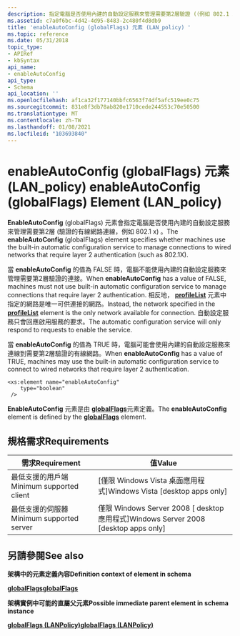 ```yaml
---
description: 指定電腦是否使用內建的自動設定服務來管理需要第2層驗證 (（例如 802.1 X) ）之有線網路的連接。
ms.assetid: c7a0f6bc-4d42-4d95-8483-2c480f4d8db9
title: 'enableAutoConfig (globalFlags) 元素 (LAN_policy) '
ms.topic: reference
ms.date: 05/31/2018
topic_type:
- APIRef
- kbSyntax
api_name:
- enableAutoConfig
api_type:
- Schema
api_location: ''
ms.openlocfilehash: af1ca32f177140bbfc6563f74df5afc519ee0c75
ms.sourcegitcommit: 831e8f3db78ab820e1710cede244553c70e50500
ms.translationtype: MT
ms.contentlocale: zh-TW
ms.lasthandoff: 01/08/2021
ms.locfileid: "103693840"
---
```

# <a name="enableautoconfig-globalflags-element-lan_policy"></a><span data-ttu-id="2a542-103">enableAutoConfig (globalFlags) 元素 (LAN_policy) </span><span class="sxs-lookup"><span data-stu-id="2a542-103">enableAutoConfig (globalFlags) Element (LAN_policy)</span></span>

<span data-ttu-id="2a542-104">**EnableAutoConfig** (globalFlags) 元素會指定電腦是否使用內建的自動設定服務來管理需要第2層 (驗證的有線網路連線，例如 802.1 x) 。</span><span class="sxs-lookup"><span data-stu-id="2a542-104">The **enableAutoConfig** (globalFlags) element specifies whether machines use the built-in automatic configuration service to manage connections to wired networks that require layer 2 authentication (such as 802.1X).</span></span>

<span data-ttu-id="2a542-105">當 **enableAutoConfig** 的值為 FALSE 時，電腦不能使用內建的自動設定服務來管理需要第2層驗證的連接。</span><span class="sxs-lookup"><span data-stu-id="2a542-105">When **enableAutoConfig** has a value of FALSE, machines must not use built-in automatic configuration service to manage connections that require layer 2 authentication.</span></span> <span data-ttu-id="2a542-106">相反地， [**profileList**](lan-policyschema-profilelist-lanpolicy-element.md) 元素中指定的網路是唯一可供連接的網路。</span><span class="sxs-lookup"><span data-stu-id="2a542-106">Instead, the network specified in the [**profileList**](lan-policyschema-profilelist-lanpolicy-element.md) element is the only network available for connection.</span></span> <span data-ttu-id="2a542-107">自動設定服務只會回應啟用服務的要求。</span><span class="sxs-lookup"><span data-stu-id="2a542-107">The automatic configuration service will only respond to requests to enable the service.</span></span>

<span data-ttu-id="2a542-108">當 **enableAutoConfig** 的值為 TRUE 時，電腦可能會使用內建的自動設定服務來連線到需要第2層驗證的有線網路。</span><span class="sxs-lookup"><span data-stu-id="2a542-108">When **enableAutoConfig** has a value of TRUE, machines may use the built-in automatic configuration service to connect to wired networks that require layer 2 authentication.</span></span>

``` syntax
<xs:element name="enableAutoConfig"
    type="boolean"
 />
```

<span data-ttu-id="2a542-109">**EnableAutoConfig** 元素是由 [**globalFlags**](lan-policyschema-globalflags-lanpolicy-element.md)元素定義。</span><span class="sxs-lookup"><span data-stu-id="2a542-109">The **enableAutoConfig** element is defined by the [**globalFlags**](lan-policyschema-globalflags-lanpolicy-element.md) element.</span></span>

## <a name="requirements"></a><span data-ttu-id="2a542-110">規格需求</span><span class="sxs-lookup"><span data-stu-id="2a542-110">Requirements</span></span>



| <span data-ttu-id="2a542-111">需求</span><span class="sxs-lookup"><span data-stu-id="2a542-111">Requirement</span></span> | <span data-ttu-id="2a542-112">值</span><span class="sxs-lookup"><span data-stu-id="2a542-112">Value</span></span> |
|-------------------------------------|------------------------------------------------------|
| <span data-ttu-id="2a542-113">最低支援的用戶端</span><span class="sxs-lookup"><span data-stu-id="2a542-113">Minimum supported client</span></span><br/> | <span data-ttu-id="2a542-114">\[僅限 Windows Vista 桌面應用程式\]</span><span class="sxs-lookup"><span data-stu-id="2a542-114">Windows Vista \[desktop apps only\]</span></span><br/>       |
| <span data-ttu-id="2a542-115">最低支援的伺服器</span><span class="sxs-lookup"><span data-stu-id="2a542-115">Minimum supported server</span></span><br/> | <span data-ttu-id="2a542-116">僅限 Windows Server 2008 \[ desktop 應用程式\]</span><span class="sxs-lookup"><span data-stu-id="2a542-116">Windows Server 2008 \[desktop apps only\]</span></span><br/> |



## <a name="see-also"></a><span data-ttu-id="2a542-117">另請參閱</span><span class="sxs-lookup"><span data-stu-id="2a542-117">See also</span></span>

<dl> <dt>

<span data-ttu-id="2a542-118">**架構中的元素定義內容**</span><span class="sxs-lookup"><span data-stu-id="2a542-118">**Definition context of element in schema**</span></span>
</dt> <dt>

[<span data-ttu-id="2a542-119">**globalFlags**</span><span class="sxs-lookup"><span data-stu-id="2a542-119">**globalFlags**</span></span>](lan-policyschema-globalflags-lanpolicy-element.md)
</dt> <dt>

<span data-ttu-id="2a542-120">**架構實例中可能的直屬父元素**</span><span class="sxs-lookup"><span data-stu-id="2a542-120">**Possible immediate parent element in schema instance**</span></span>
</dt> <dt>

[<span data-ttu-id="2a542-121">**globalFlags (LANPolicy)**</span><span class="sxs-lookup"><span data-stu-id="2a542-121">**globalFlags (LANPolicy)**</span></span>](lan-policyschema-globalflags-lanpolicy-element.md)
</dt> </dl>

 

 




